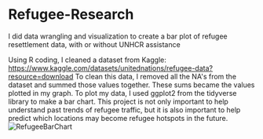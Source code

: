 # Refugee-Research
I did data wrangling and visualization to create a bar plot of refugee resettlement data, with or without UNHCR assistance

Using R coding, I cleaned a dataset from Kaggle: https://www.kaggle.com/datasets/unitednations/refugee-data?resource=download
To clean this data, I removed all the NA's from the dataset and summed those values together. These sums became the values plotted in my graph.
To plot my data, I used ggplot2 from the tidyverse library to make a bar chart.
This project is not only important to help understand past trends of refugee traffic, but it is also important to help predict which locations may become refugee hotspots in the future.
![RefugeeBarChart](https://github.com/DimiIsMotivated/Refugee-Research/assets/139097504/9226c0ee-bf2a-48e9-a017-806c8ac826a0)
